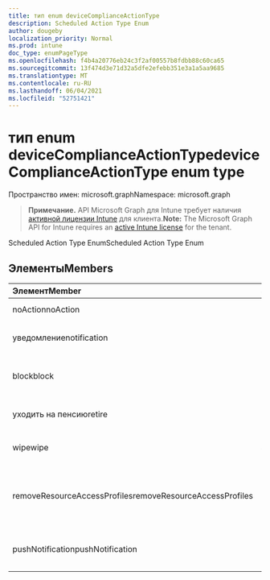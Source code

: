 ```yaml
---
title: тип enum deviceComplianceActionType
description: Scheduled Action Type Enum
author: dougeby
localization_priority: Normal
ms.prod: intune
doc_type: enumPageType
ms.openlocfilehash: f4b4a20776eb24c3f2af00557b8fdbb88c60ca65
ms.sourcegitcommit: 13f474d3e71d32a5dfe2efebb351e3a1a5aa9685
ms.translationtype: MT
ms.contentlocale: ru-RU
ms.lasthandoff: 06/04/2021
ms.locfileid: "52751421"
---
```

# <a name="devicecomplianceactiontype-enum-type"></a><span data-ttu-id="30fe0-103">тип enum deviceComplianceActionType</span><span class="sxs-lookup"><span data-stu-id="30fe0-103">deviceComplianceActionType enum type</span></span>

<span data-ttu-id="30fe0-104">Пространство имен: microsoft.graph</span><span class="sxs-lookup"><span data-stu-id="30fe0-104">Namespace: microsoft.graph</span></span>

> <span data-ttu-id="30fe0-105">**Примечание.** API Microsoft Graph для Intune требует наличия [активной лицензии Intune](https://go.microsoft.com/fwlink/?linkid=839381) для клиента.</span><span class="sxs-lookup"><span data-stu-id="30fe0-105">**Note:** The Microsoft Graph API for Intune requires an [active Intune license](https://go.microsoft.com/fwlink/?linkid=839381) for the tenant.</span></span>

<span data-ttu-id="30fe0-106">Scheduled Action Type Enum</span><span class="sxs-lookup"><span data-stu-id="30fe0-106">Scheduled Action Type Enum</span></span>

## <a name="members"></a><span data-ttu-id="30fe0-107">Элементы</span><span class="sxs-lookup"><span data-stu-id="30fe0-107">Members</span></span>
|<span data-ttu-id="30fe0-108">Элемент</span><span class="sxs-lookup"><span data-stu-id="30fe0-108">Member</span></span>|<span data-ttu-id="30fe0-109">Значение</span><span class="sxs-lookup"><span data-stu-id="30fe0-109">Value</span></span>|<span data-ttu-id="30fe0-110">Описание</span><span class="sxs-lookup"><span data-stu-id="30fe0-110">Description</span></span>|
|:---|:---|:---|
|<span data-ttu-id="30fe0-111">noAction</span><span class="sxs-lookup"><span data-stu-id="30fe0-111">noAction</span></span>|<span data-ttu-id="30fe0-112">0</span><span class="sxs-lookup"><span data-stu-id="30fe0-112">0</span></span>|<span data-ttu-id="30fe0-113">Нет действий</span><span class="sxs-lookup"><span data-stu-id="30fe0-113">No Action</span></span>|
|<span data-ttu-id="30fe0-114">уведомление</span><span class="sxs-lookup"><span data-stu-id="30fe0-114">notification</span></span>|<span data-ttu-id="30fe0-115">1</span><span class="sxs-lookup"><span data-stu-id="30fe0-115">1</span></span>|<span data-ttu-id="30fe0-116">Отправка уведомления</span><span class="sxs-lookup"><span data-stu-id="30fe0-116">Send Notification</span></span>|
|<span data-ttu-id="30fe0-117">block</span><span class="sxs-lookup"><span data-stu-id="30fe0-117">block</span></span>|<span data-ttu-id="30fe0-118">2</span><span class="sxs-lookup"><span data-stu-id="30fe0-118">2</span></span>|<span data-ttu-id="30fe0-119">Блокировка устройства в AAD</span><span class="sxs-lookup"><span data-stu-id="30fe0-119">Block the device in AAD</span></span>|
|<span data-ttu-id="30fe0-120">уходить на пенсию</span><span class="sxs-lookup"><span data-stu-id="30fe0-120">retire</span></span>|<span data-ttu-id="30fe0-121">3</span><span class="sxs-lookup"><span data-stu-id="30fe0-121">3</span></span>|<span data-ttu-id="30fe0-122">Отставку устройства</span><span class="sxs-lookup"><span data-stu-id="30fe0-122">Retire the device</span></span>|
|<span data-ttu-id="30fe0-123">wipe</span><span class="sxs-lookup"><span data-stu-id="30fe0-123">wipe</span></span>|<span data-ttu-id="30fe0-124">4 </span><span class="sxs-lookup"><span data-stu-id="30fe0-124">4</span></span>|<span data-ttu-id="30fe0-125">Протрите устройство</span><span class="sxs-lookup"><span data-stu-id="30fe0-125">Wipe the device</span></span>|
|<span data-ttu-id="30fe0-126">removeResourceAccessProfiles</span><span class="sxs-lookup"><span data-stu-id="30fe0-126">removeResourceAccessProfiles</span></span>|<span data-ttu-id="30fe0-127">5 </span><span class="sxs-lookup"><span data-stu-id="30fe0-127">5</span></span>|<span data-ttu-id="30fe0-128">Удаление профилей доступа к ресурсам с устройства</span><span class="sxs-lookup"><span data-stu-id="30fe0-128">Remove Resource Access Profiles from the device</span></span>|
|<span data-ttu-id="30fe0-129">pushNotification</span><span class="sxs-lookup"><span data-stu-id="30fe0-129">pushNotification</span></span>|<span data-ttu-id="30fe0-130">9 </span><span class="sxs-lookup"><span data-stu-id="30fe0-130">9</span></span>|<span data-ttu-id="30fe0-131">Отправка push-уведомления на устройство</span><span class="sxs-lookup"><span data-stu-id="30fe0-131">Send push notification to device</span></span>|




